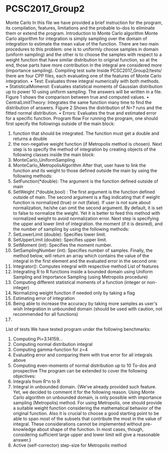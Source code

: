 # PCSC2017_Group2
Monte Carlo	
In this file we have provided a brief instruction for the program, its compilation, features, limitations and the probable to-dos to eliminate them or extend the program.
Introduction to Monte Carlo algorithm
Monte Carlo algorithm for integration is simply sampling over the domain of integration to estimate the mean value of the function. There are two main procedures to this problem: one is to uniformly choose samples in domain (uniform sampling) and the other is to choose the samples with respect to a weight function that have similar distribution to original function, so at the end, those parts have more contribution in the integral are considered more (importance sampling).
Compiling test suite
Inside PCSC2017_Group2/tests/ there are four CPP files, each evaluating one of the features of Monte Carlo integration.
•	Test: Evaluates three integral numerically with both methods. 
•	StatisticalMomenst: Evaluates statistical moments of Gaussian distribution up to power 10 using uniform sampling. The answers will be written in a file. Figure 1 shows the comparison between true and computed values. 
•	CentralLimitTheory: Integrates the same function many time to find the distribution of answers. Figure 2 Shows the distribution of N=? runs and the fitted normal distribution.
•	Errors: Evaluates the true and estimated error for a specific function. 
Program flow
For running the program, one should first specify the followings outside of the main block:
1.	function that should be integrated. The function must get a double and returns a double
2.	the non-negative weight function (if Metropolis method is chosen). Next step is to specify the method of integration by creating objects of the following classes inside the main block:
1.	MonteCarlo_UniformSampling
2.	MonteCarlo_MetropolisAlgorithm
After that, user have to link the function and its weight to those defined outside the main by using the following methods:
1.	SetFunction(*double): The argument is the function defined outside of main
3.	SetWeight (*double,bool) : The first argument is the function defined outside of main. The second argument is a flag indicating that if weight function is normalized (true) or not (false). If user is not sure about normalization, he/she can omit the second argument. By default, it is set to false to normalize the weight. Yet it is better to feed this method with normalized weight to avoid normalization error.
Next step is specifying the upper and lower limit of integration. the moment (if it is desired), and the number of sampling by using the following methods:
1.	SetLowerLimit (double): Specifies lower limit.
2.	SetUpperLimit (double): Specifies upper limit.
3.	SetMoment (int): Specifies the moment number.
4.	SetSamplingNumber (int): Specifies number of samples.
Finally, the method below, will return an array which contains the value of the integral in the first element and the evaluated error in the second one:
1.	Integrator(): Computes integral with respective method
List of features
1.	Integrating R to R functions inside a bounded domain using Uniform Sampling and Importance Sampling (using Metropolis procedure)
2.	Computing different statistical moments of a function (integer or non-integer)
3.	Normalizing weight function if needed only by taking a flag
4.	Estimating error of integration
5.	Being able to increase the accuracy by taking more samples as user's wish Integration in unbounded domain (should be used with caution, not recommended for all functions)
6.	
List of tests
We have tested program under the following benchmarks:
1.	Computing Pi=3.14159...
2.	Computing normal distribution integral
3.	Computing gamma-function for z=4
4.	Evaluating error and comparing them with true error for all integrals above
5.	Computing even-moments of normal distribution up to 10
To-dos and prospective
The program can be extended to cover the following objectives:
1.	Integrals from R^n to R
2.	Integral in unbounded domain. {We've already provided such feature. Yet, we decided to comment it for the following reason. Using Monte Carlo algorithm on unbounded domain, is only possible with importance sampling (Metropolis) method. For using Metropolis, one should provide a suitable weight function considering the mathematical behavior of the original function. Also it is crucial to choose a good starting point to be able to span most of the subsets that contribute the most in the value of integral. These considerations cannot be implemented without pre-knowledge about shape of the function. In most cases, though, considering sufficient large upper and lower limit will give a reasonable answer.}
3.	Active (self-corrector) step-size for Metropolis method



